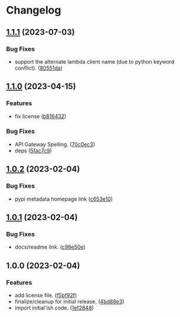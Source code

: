 # Changelog

## [1.1.1](https://github.com/xyngular/py-xboto/compare/v1.1.0...v1.1.1) (2023-07-03)


### Bug Fixes

* support the alternate lambda client name (due to python keyword conflict). ([80551da](https://github.com/xyngular/py-xboto/commit/80551da55835bb3d8540a3e6c0769c0c5b35983d))

## [1.1.0](https://github.com/xyngular/py-xboto/compare/v1.0.2...v1.1.0) (2023-04-15)


### Features

* fix license ([b816432](https://github.com/xyngular/py-xboto/commit/b816432b61094f1dd79546ded75c69a38d93cb1b))


### Bug Fixes

* API Gateway Spelling. ([70c0ec3](https://github.com/xyngular/py-xboto/commit/70c0ec3dbc51885449664a7aa5c29f51b7054fa4))
* deps ([5fac7c9](https://github.com/xyngular/py-xboto/commit/5fac7c93beb098c0188f564b5ee15a7cfade7ce9))

## [1.0.2](https://github.com/xyngular/py-xboto/compare/v1.0.1...v1.0.2) (2023-02-04)


### Bug Fixes

* pypi metadata homepage link ([c653e10](https://github.com/xyngular/py-xboto/commit/c653e102fc84a94255fa5d4811ee6b44c3dc76c6))

## [1.0.1](https://github.com/xyngular/py-xboto/compare/v1.0.0...v1.0.1) (2023-02-04)


### Bug Fixes

* docs/readme link. ([c98e50e](https://github.com/xyngular/py-xboto/commit/c98e50ea150e0993f2c282add10480c20aba32ce))

## 1.0.0 (2023-02-04)


### Features

* add license file. ([f5bf92f](https://github.com/xyngular/py-xboto/commit/f5bf92fb99e7c24d67780d097464fff9b88ca09e))
* finalize/cleanup for initial release. ([4bd88e3](https://github.com/xyngular/py-xboto/commit/4bd88e3122d459515a5e1fbc0c64413fcb80b25d))
* import initial'ish code. ([1ef2848](https://github.com/xyngular/py-xboto/commit/1ef2848673f6427d2ed9f6bf15ef4f258d1af59d))

